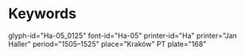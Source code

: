 # Keywords
glyph-id="Ha-05_0125"
font-id="Ha-05"
printer-id="Ha"
printer="Jan Haller"
period="1505–1525"
place="Kraków"
PT plate="168"
